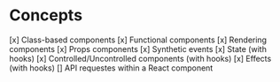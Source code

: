 # Concepts

[x] Class-based components
[x] Functional components
[x] Rendering components
[x] Props components
[x] Synthetic events
[x] State (with hooks)
[x] Controlled/Uncontrolled components (with hooks)
[x] Effects (with hooks)
[] API requestes within a React component
